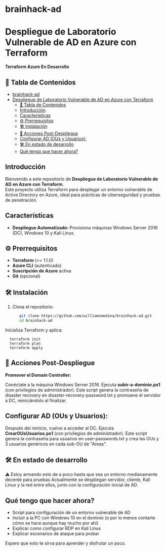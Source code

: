 # brainhack-ad

# Despliegue de Laboratorio Vulnerable de AD en Azure con Terraform
**Terraform Azure En Desarrollo**

## 📄 Tabla de Contenidos
- [brainhack-ad](#brainhack-ad)
- [Despliegue de Laboratorio Vulnerable de AD en Azure con Terraform](#despliegue-de-laboratorio-vulnerable-de-ad-en-azure-con-terraform)
  - [📄 Tabla de Contenidos](#-tabla-de-contenidos)
  - [Introducción](#introducción)
  - [Características](#características)
  - [⚙️ Prerrequisitos](#️-prerrequisitos)
  - [🛠 Instalación](#-instalación)
  - [🔧 Acciones Post-Despliegue](#-acciones-post-despliegue)
  - [Configurar AD (OUs y Usuarios):](#configurar-ad-ous-y-usuarios)
  - [🛠️ En estado de desarrollo](#️-en-estado-de-desarrollo)
  - [Qué tengo que hacer ahora?](#qué-tengo-que-hacer-ahora)

## Introducción
Bienvenido a este repositorio de **Despliegue de Laboratorio Vulnerable de AD en Azure con Terraform**.  
Este proyecto utiliza Terraform para desplegar un entorno vulnerable de Active Directory en Azure, ideal para prácticas de ciberseguridad y pruebas de penetración.

## Características
- **Despliegue Automatizado:** Provisiona máquinas Windows Server 2016 (DC), Windows 10 y Kali Linux.

## ⚙️ Prerrequisitos
- **Terraform** (>= 1.1.0)
- **Azure CLI** (autenticado)
- **Suscripción de Azure** activa
- **Git** (opcional)

## 🛠 Instalación
1. Clona el repositorio:
   ```bash
      git clone https://github.com/williamsmedina/brainhack-ad.git
      cd brainhack-ad
Inicializa Terraform y aplica:
 
      terraform init
      terraform plan
      terraform apply

## 🔧 Acciones Post-Despliegue

**Promover el Domain Controller:**

Conéctate a la máquina Windows Server 2016.
Ejecuta **subir-a-dominio.ps1** (con privilegios de administrador).
Este script genera la contraseña de disaster recovery en disaster-recovery-password.txt y promueve el servidor a DC, reiniciándolo al finalizar.

## Configurar AD (OUs y Usuarios):

Después del reinicio, vuelve a acceder al DC.
Ejecuta **CrearOUsUsuarios.ps1** (con privilegios de administrador).
Este script genera la contraseña para usuarios en user-passwords.txt y crea las OUs y 3 usuarios genéricos en cada sub-OU de "Areas".

## 🛠️ En estado de desarrollo
⚠️ Estoy armando esto de a poco hasta que sea un entorno medianamente decente para pruebas
Actualmente se despliegan servidor, cliente, Kali Linux y la red entre ellos, junto con la configuración inicial de AD.

## Qué tengo que hacer ahora?
- Script para configuración de un entorno vulnerable de AD
- Incluir a la PC con Windows 10 en el dominio (o por lo menos contarte cómo se hace aunque hay mucho por ahí)
- Explicar como configurar RDP en Kali Linux
- Explicar escenarios de ataque para probar

Espero que esto te sirva para aprender y disfrutar un poco.
